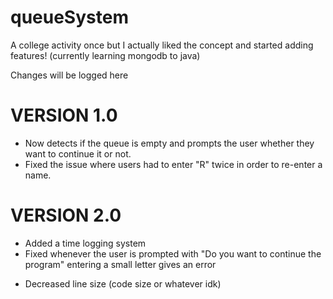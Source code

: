 # queueSystem
A college activity once but I actually liked the concept and started adding features! (currently learning mongodb to java)

Changes will be logged here

# VERSION 1.0
+ Now detects if the queue is empty and prompts the user whether they want to continue it or not.
+ Fixed the issue where users had to enter "R" twice in order to re-enter a name.

# VERSION 2.0
+ Added a time logging system
+ Fixed whenever the user is prompted with "Do you want to continue the program" entering a small letter gives an error
- Decreased line size (code size or whatever idk)
